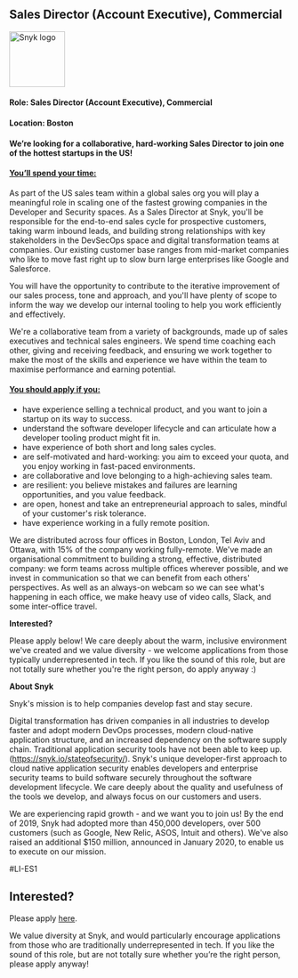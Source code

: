 Sales Director (Account Executive), Commercial 
---

<img src="https://res.cloudinary.com/snyk/image/upload/v1537345894/press-kit/brand/logo-black.png" width="100" alt="Snyk logo" />

<h4><strong>Role: Sales Director (Account Executive), Commercial</strong></h4>
<h4><strong>Location: Boston</strong></h4>
<h4>We’re looking for a collaborative, hard-working Sales Director to join one of the hottest startups in the US!</h4>
<h4><span style="text-decoration: underline;"><strong>You’ll spend your time:</strong></span></h4>
<p>As part of the US sales team within a global sales org you will play a meaningful role in scaling one of the fastest growing companies in the Developer and Security spaces. As a Sales Director at Snyk, you'll be responsible for the end-to-end sales cycle for prospective customers, taking warm inbound leads, and building strong relationships with key stakeholders in the DevSecOps space and digital transformation teams at companies. Our existing customer base ranges from mid-market companies who like to move fast right up to slow burn large enterprises like Google and Salesforce.&nbsp;</p>
<p>You will have the opportunity to contribute to the iterative improvement of our sales process, tone and approach, and you'll have plenty of scope to inform the way we develop our internal tooling to help you work efficiently and effectively.&nbsp;</p>
<p>We're a collaborative team from a variety of backgrounds, made up of sales executives and technical sales engineers. We spend time coaching each other, giving and receiving feedback, and ensuring we work together to make the most of the skills and experience we have within the team to maximise performance and earning potential.&nbsp;</p>
<h4><span style="text-decoration: underline;"><strong>You should apply if you:</strong></span></h4>
<ul>
<li>have experience selling a technical product, and you want to join a startup on its way to success.&nbsp;</li>
<li>understand the software developer lifecycle and can articulate how a developer tooling product might fit in.&nbsp;</li>
<li>have experience of both short and long sales cycles.&nbsp;</li>
<li>are self-motivated and hard-working: you aim to exceed your quota, and you enjoy working in fast-paced environments.&nbsp;</li>
<li>are collaborative and love belonging to a high-achieving sales team.&nbsp;</li>
<li>are resilient: you believe mistakes and failures are learning opportunities, and you value feedback.&nbsp;</li>
<li>are open, honest and take an entrepreneurial approach to sales, mindful of your customer's risk tolerance.&nbsp;</li>
<li>have experience working in a fully remote position.&nbsp;</li>
</ul>
<p>We are distributed across four offices in Boston, London, Tel Aviv and Ottawa, with 15% of the company working fully-remote. We've made an organisational commitment to building a strong, effective, distributed company: we form teams across multiple offices wherever possible, and we invest in communication so that we can benefit from each others' perspectives. As well as an always-on webcam so we can see what's happening in each office, we make heavy use of video calls, Slack, and some inter-office travel.&nbsp;</p>
<p><strong>Interested?&nbsp;</strong></p>
<p>Please apply below! We care deeply about the warm, inclusive environment we've created and we value diversity - we welcome applications from those typically underrepresented in tech. If you like the sound of this role, but are not totally sure whether you're the right person, do apply anyway :)&nbsp;</p>
<p><strong>About Snyk</strong></p>
<p>Snyk's mission is to help companies develop fast and stay secure.&nbsp;</p>
<p>Digital transformation has driven companies in all industries to develop faster and adopt modern DevOps processes, modern cloud-native application structure, and an increased dependency on the software supply chain. Traditional application security tools have not been able to keep up. (<a href="https://snyk.io/stateofsecurity/" target="_blank">https://snyk.io/stateofsecurity/</a>). Snyk's unique developer-first approach to cloud native application security enables developers and enterprise security teams to build software securely throughout the software development lifecycle. We care deeply about the quality and usefulness of the tools we develop, and always focus on our customers and users.&nbsp;</p>
<p>We are experiencing rapid growth - and we want you to join us! By the end of 2019, Snyk had adopted more than 450,000 developers, over 500 customers (such as Google, New Relic, ASOS, Intuit and others). We've also raised an additional $150 million, announced in January 2020, to enable us to execute on our mission.&nbsp;</p>
<p>#LI-ES1</p>

Interested?
---

Please apply [here](https://boards.greenhouse.io/snyk/jobs/4664938002#app).

We value diversity at Snyk, and would particularly encourage applications from those who are traditionally underrepresented in tech.
If you like the sound of this role, but are not totally sure whether you’re the right person, please apply anyway!
